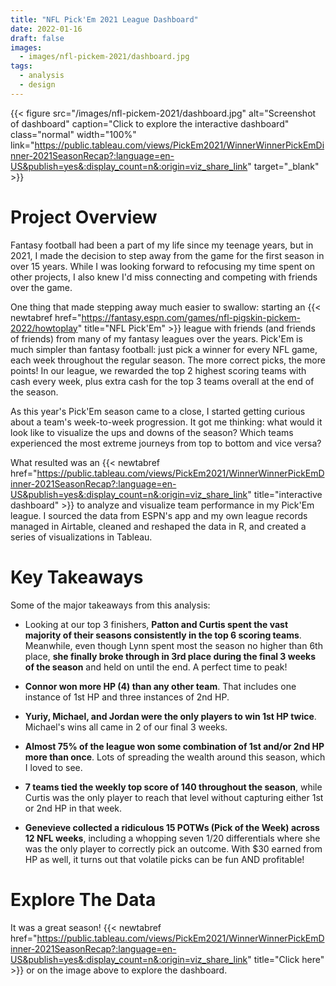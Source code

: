 ```yaml
---
title: "NFL Pick'Em 2021 League Dashboard"
date: 2022-01-16
draft: false
images:
  - images/nfl-pickem-2021/dashboard.jpg
tags:
  - analysis
  - design
---
```


{{< figure src="/images/nfl-pickem-2021/dashboard.jpg" alt="Screenshot of dashboard" caption="Click to explore the interactive dashboard" class="normal" width="100%" link="https://public.tableau.com/views/PickEm2021/WinnerWinnerPickEmDinner-2021SeasonRecap?:language=en-US&publish=yes&:display_count=n&:origin=viz_share_link" target="_blank" >}} 

# Project Overview
Fantasy football had been a part of my life since my teenage years, but in 2021, I made the decision to step away from the game for the first season in over 15 years. While I was looking forward to refocusing my time spent on other projects, I also knew I'd miss connecting and competing with friends over the game. 

One thing that made stepping away much easier to swallow: starting an {{< newtabref href="https://fantasy.espn.com/games/nfl-pigskin-pickem-2022/howtoplay" title="NFL Pick'Em" >}} league with friends (and friends of friends) from many of my fantasy leagues over the years. Pick'Em is much simpler than fantasy football: just pick a winner for every NFL game, each week throughout the regular season. The more correct picks, the more points! In our league, we rewarded the top 2 highest scoring teams with cash every week, plus extra cash for the top 3 teams overall at the end of the season. 

As this year's Pick'Em season came to a close, I started getting curious about a team's week-to-week progression. It got me thinking: what would it look like to visualize the ups and downs of the season? Which teams experienced the most extreme journeys from top to bottom and vice versa?

What resulted was an {{< newtabref href="https://public.tableau.com/views/PickEm2021/WinnerWinnerPickEmDinner-2021SeasonRecap?:language=en-US&publish=yes&:display_count=n&:origin=viz_share_link" title="interactive dashboard" >}} to analyze and visualize team performance in my Pick'Em league. I sourced the data from ESPN's app and my own league records managed in Airtable, cleaned and reshaped the data in R, and created a series of visualizations in Tableau. 

# Key Takeaways
Some of the major takeaways from this analysis:

* Looking at our top 3 finishers, **Patton and Curtis spent the vast majority of their seasons consistently in the top 6 scoring teams**. Meanwhile, even though Lynn spent most the season no higher than 6th place, **she finally broke through in 3rd place during the final 3 weeks of the season** and held on until the end. A perfect time to peak! 

* **Connor won more HP (4) than any other team**. That includes one instance of 1st HP and three instances of 2nd HP.

* **Yuriy, Michael, and Jordan were the only players to win 1st HP twice**. Michael's wins all came in 2 of our final 3 weeks.

* **Almost 75% of the league won some combination of 1st and/or 2nd HP more than once**. Lots of spreading the wealth around this season, which I loved to see. 

* **7 teams tied the weekly top score of 140 throughout the season**, while Curtis was the only player to reach that level without capturing either 1st or 2nd HP in that week. 

* **Genevieve collected a ridiculous 15 POTWs (Pick of the Week) across 12 NFL weeks**, including a whopping seven 1/20 differentials where she was the only player to correctly pick an outcome. With $30 earned from HP as well, it turns out that volatile picks can be fun AND profitable!

# Explore The Data
It was a great season! {{< newtabref href="https://public.tableau.com/views/PickEm2021/WinnerWinnerPickEmDinner-2021SeasonRecap?:language=en-US&publish=yes&:display_count=n&:origin=viz_share_link" title="Click here" >}} or on the image above to explore the dashboard.
